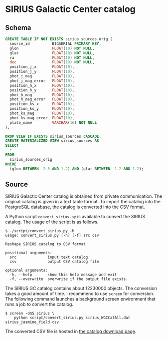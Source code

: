 # SIRIUS Galactic Center catalog


## Schema

``` sql
CREATE TABLE IF NOT EXISTS sirius_sources_orig (
  source_id          BIGSERIAL PRIMARY KEY,
  glon               FLOAT(10) NOT NULL,
  glat               FLOAT(10) NOT NULL,
  ra                 FLOAT(10) NOT NULL,
  dec                FLOAT(10) NOT NULL,
  position_j_x       FLOAT(10),
  position_j_y       FLOAT(10),
  phot_j_mag         FLOAT(10),
  phot_j_mag_error   FLOAT(10),
  position_h_x       FLOAT(10),
  position_h_y       FLOAT(10),
  phot_h_mag         FLOAT(10),
  phot_h_mag_error   FLOAT(10),
  position_ks_x      FLOAT(10),
  position_ks_y      FLOAT(10),
  phot_ks_mag        FLOAT(10),
  phot_ks_mag_error  FLOAT(10),
  plate_name         VARCHAR(16) NOT NULL
);
```

``` sql
DROP VIEW IF EXISTS sirius_sources CASCADE;
CREATE MATERIALIZED VIEW sirius_sources AS
SELECT
  *
FROM
  sirius_sources_orig
WHERE
  (glon BETWEEN -2.5 AND 1.2) AND (glat BETWEEN -1.2 AND 1.2);
```

## Source
SIRIUS Galactic Center catalog is obtained from private communication. The original catalog is given in a text table format. To import the catalog into the PostgreSQL database, the catalog is converted into the CSV format.

A Python script `convert_sirius.py` is available to convert the SIRIUS catalog. The usage of the script is as follows.

``` console
$ ./script/convert_sirius.py -h
usage: convert_sirius.py [-h] [-f] src csv

Reshape SIRIUS catalog to CSV format

positional arguments:
  src              input text catalog
  csv              output CSV catalog file

optional arguments:
  -h, --help       show this help message and exit
  -f, --overwrite  overwrite if the output file exists.
```

The SIRIUS GC catalog contains about 12230000 objects. The conversion takes a good amount of time. I recommend to use `screen` for conversion. The following command launches a background screen environment that runs a job to convert the catalog.

``` console
$ screen -dmS sirius \
    python script/convert_sirius.py sirius_WGCCatAll.dat sirius_jasmine_field.csv
```

The converted CSV file is hosted in [the catalog download page][download].

[download]: http://exoplanets.sakura.ne.jp/jasmine/
